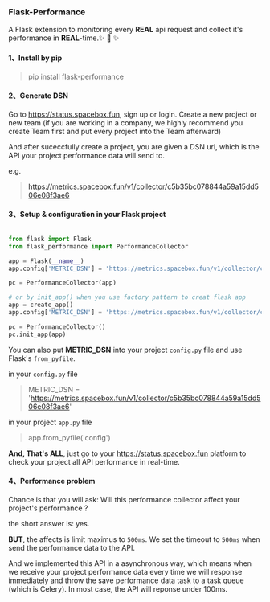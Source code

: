 ### Flask-Performance

A Flask extension to monitoring every **REAL** api request and collect it's performance in **REAL**-time.✨ 🍰 ✨


#### 1、Install by pip

> pip install flask-performance

#### 2、Generate DSN

Go to https://status.spacebox.fun, sign up  or login. Create a new project or new team (if you are working in a company, we highly recommend you create Team first and put every project into the Team afterward)

And after suceccfully create a project, you are given a DSN url, which is the API your project performance data will send to.

e.g.

> https://metrics.spacebox.fun/v1/collector/c5b35bc078844a59a15dd506e08f3ae6


#### 3、Setup & configuration in your Flask project

```python

from flask import Flask
from flask_performance import PerformanceCollector

app = Flask(__name__)
app.config['METRIC_DSN'] = 'https://metrics.spacebox.fun/v1/collector/c5b35bc078844a59a15dd506e08f3ae6'

pc = PerformanceCollector(app)

# or by init_app() when you use factory pattern to creat flask app
app = create_app()
app.config['METRIC_DSN'] = 'https://metrics.spacebox.fun/v1/collector/c5b35bc078844a59a15dd506e08f3ae6'

pc = PerformanceCollector()
pc.init_app(app)

```

You can also put **METRIC_DSN** into your project `config.py` file and use Flask's `from_pyfile`.


in your `config.py` file

> METRIC_DSN = 'https://metrics.spacebox.fun/v1/collector/c5b35bc078844a59a15dd506e08f3ae6'

in your project `app.py` file

> app.from_pyfile('config')


**And, That's ALL**, just go to your https://status.spacebox.fun platform to check your project all API performance in real-time.


#### 4、Performance problem

Chance is that you will ask: Will this performance collector affect your project's performance ?

the short answer is: yes.

**BUT**, the affects is limit maximus to `500ms`. We set the timeout to `500ms` when send the performance data to the API.

And we implemented this API in a asynchronous way, which means when we receive your project performance data every time we will response immediately and throw the save performance data task to a task queue (which is Celery). In most case, the API will reponse under 100ms.